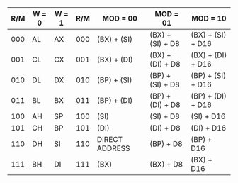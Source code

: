 | R/M | W = 0 | W = 1 | R/M | MOD = 00 | MOD = 01 | MOD = 10 |
|---|---|---|---|---|---|---|
| 000 | AL | AX | 000 | (BX) + (SI)    | (BX) + (SI) + D8 | (BX) + (SI) + D16 |
| 001 | CL | CX | 001 | (BX) + (DI)    | (BX) + (DI) + D8 | (BX) + (DI) + D16 |
| 010 | DL | DX | 010 | (BP) + (SI)    | (BP) + (SI) + D8 | (BP) + (SI) + D16 |
| 011 | BL | BX | 011 | (BP) + (DI)    | (BP) + (DI) + D8 | (BP) + (DI) + D16 |
| 100 | AH | SP | 100 | (SI)           | (SI) + D8        | (SI) + D16        |
| 101 | CH | BP | 101 | (DI)           | (DI) + D8        | (DI) + D16        |
| 110 | DH | SI | 110 | DIRECT ADDRESS | (BP) + D8        | (BP) + D16        |
| 111 | BH | DI | 111 | (BX)           | (BX) + D8        | (BX) + D16        |